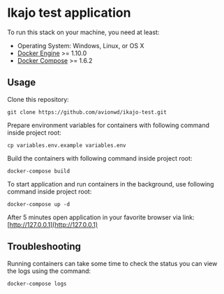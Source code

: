 # Ikajo test application

To run this stack on your machine, you need at least:

- Operating System: Windows, Linux, or OS X
- [Docker Engine](https://docs.docker.com/installation/) >= 1.10.0
- [Docker Compose](https://docs.docker.com/compose/install/) >= 1.6.2

## Usage

Clone this repository:
```
git clone https://github.com/avionwd/ikajo-test.git 
```

Prepare environment variables for containers with following command inside project root:
```
cp variables.env.example variables.env
``` 

Build the containers with following command inside project root:
```
docker-compose build
```

To start application and run containers in the background, use following command inside project root:
```
docker-compose up -d
```

After 5 minutes open application in your favorite browser via link: [http://127.0.0.1](http://127.0.0.1) 

## Troubleshooting

Running containers can take some time to check the status you can view the logs using the command:
```
docker-compose logs
```
